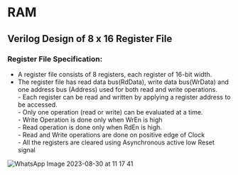 # RAM
## Verilog Design of 8 x 16 Register File
### Register File Specification:
- A register file consists of 8 registers, each register of 16-bit width. 
- The register file has read data bus(RdData), write data 
bus(WrData) and one address bus (Address) used for both read 
and write operations.
<br>- Each register can be read and written by applying a register 
address to be accessed.
<br>- Only one operation (read or write) can be evaluated at a time. 
<br>- Write Operation is done only when WrEn is high 
<br>- Read operation is done only when RdEn is high. 
<br>- Read and Write operations are done on positive edge of Clock
<br>- All the registers are cleared using Asynchronous active low Reset 
signal

![WhatsApp Image 2023-08-30 at 11 17 41](https://github.com/BassantAhmedElbakry/RAM/assets/104600321/71ea4cb2-a4da-49d1-a50b-f83e6f62ae5b)


